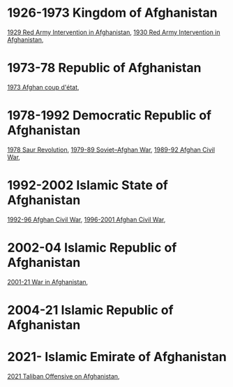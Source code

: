 # 1926-1973 Kingdom of Afghanistan
[1929 Red Army Intervention in Afghanistan](Afghanistan/1926-73%20Kingdom%20of%20Afghanistan/1929%20Red%20Army%20Intervention%20in%20Afghanistan),
[1930 Red Army Intervention in Afghanistan](World%20Politics/Afghanistan/1926-73%20Kingdom%20of%20Afghanistan/1930%20Red%20Army%20Intervention%20in%20Afghanistan),
# 1973-78 Republic of Afghanistan
[1973 Afghan coup d'état](World%20Politics/Afghanistan/1973-78%20Republic%20of%20Afghanistan/1973%20Afghan%20coup%20d'état),
# 1978-1992 Democratic Republic of Afghanistan
[1978 Saur Revolution](World%20Politics/Afghanistan/1978-92%20Democratic%20Republic%20of%20Afghanistan/1978%20Saur%20Revolution),
[1979-89 Soviet–Afghan War](World%20Politics/Afghanistan/1978-92%20Democratic%20Republic%20of%20Afghanistan/1979-89%20Soviet–Afghan%20War),
[1989-92 Afghan Civil War](World%20Politics/Afghanistan/1978-92%20Democratic%20Republic%20of%20Afghanistan/1989-92%20Afghan%20Civil%20War),
# 1992-2002 Islamic State of Afghanistan
[1992-96 Afghan Civil War](World%20Politics/Afghanistan/1992-96%20Islamic%20State%20of%20Afghanistan/1992-96%20Afghan%20Civil%20War),
[1996-2001 Afghan Civil War](World%20Politics/Afghanistan/1996-2001%20Islamic%20Emirate%20of%20Afghanistan/1996-2001%20Afghan%20Civil%20War),
# 2002-04 Islamic Republic of Afghanistan
[2001-21 War in Afghanistan](World%20Politics/Afghanistan/2002-04%20Islamic%20Republic%20of%20Afghanistan/2001-21%20War%20in%20Afghanistan),
# 2004-21 Islamic Republic of Afghanistan

# 2021- Islamic Emirate of Afghanistan
[2021 Taliban Offensive on Afghanistan](World%20Politics/Afghanistan/2021-%20Islamic%20Emirate%20of%20Afghanistan/2021%20Taliban%20Offensive%20on%20Afghanistan),